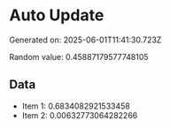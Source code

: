 # Auto Update

Generated on: 2025-06-01T11:41:30.723Z

Random value: 0.45887179577748105

## Data

- Item 1: 0.6834082921533458
- Item 2: 0.00632773064282266